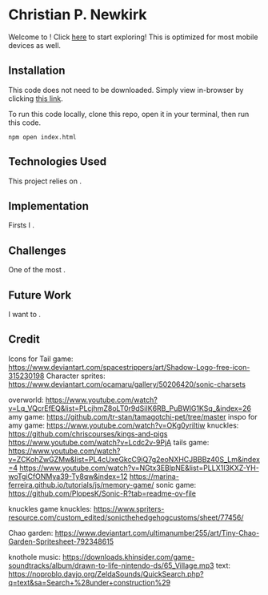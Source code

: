 # Christian P. Newkirk

Welcome to ! Click [here](https://cpnewkirk.github.io/myGame/) to start exploring! This is optimized for most mobile devices as well.

## Installation

This code does not need to be downloaded. Simply view in-browser by clicking [this link](https://cpnewkirk.github.io/myGame/).

To run this code locally, clone this repo, open it in your terminal, then run this code.

```
npm open index.html
```

## Technologies Used

This project relies on .

## Implementation

Firsts I .

## Challenges

One of the most .

## Future Work

I want to .

## Credit

Icons for Tail game: https://www.deviantart.com/spacestrippers/art/Shadow-Logo-free-icon-315230198
Character sprites: https://www.deviantart.com/ocamaru/gallery/50206420/sonic-charsets

overworld: https://www.youtube.com/watch?v=Lq_VQcrEfEQ&list=PLcjhmZ8oLT0r9dSiIK6RB_PuBWlG1KSq_&index=26
amy game: https://github.com/tr-stan/tamagotchi-pet/tree/master
inspo for amy game: https://www.youtube.com/watch?v=OKg0yriltiw
knuckles: https://github.com/chriscourses/kings-and-pigs
https://www.youtube.com/watch?v=Lcdc2v-9PjA
tails game: https://www.youtube.com/watch?v=ZCKohZwGZMw&list=PL4cUxeGkcC9iQ7g2eoNXHCJBBBz40S_Lm&index=4
https://www.youtube.com/watch?v=NGtx3EBlpNE&list=PLLX1I3KXZ-YH-woTgiCfONMya39-Ty8qw&index=12
https://marina-ferreira.github.io/tutorials/js/memory-game/
sonic game: https://github.com/PlopesK/Sonic-R?tab=readme-ov-file

knuckles game knuckles: https://www.spriters-resource.com/custom_edited/sonicthehedgehogcustoms/sheet/77456/

Chao garden: https://www.deviantart.com/ultimanumber255/art/Tiny-Chao-Garden-Spritesheet-792348615

knothole music: https://downloads.khinsider.com/game-soundtracks/album/drawn-to-life-nintendo-ds/65_Village.mp3
text: https://noproblo.dayjo.org/ZeldaSounds/QuickSearch.php?q=text&sa=Search+%28under+construction%29